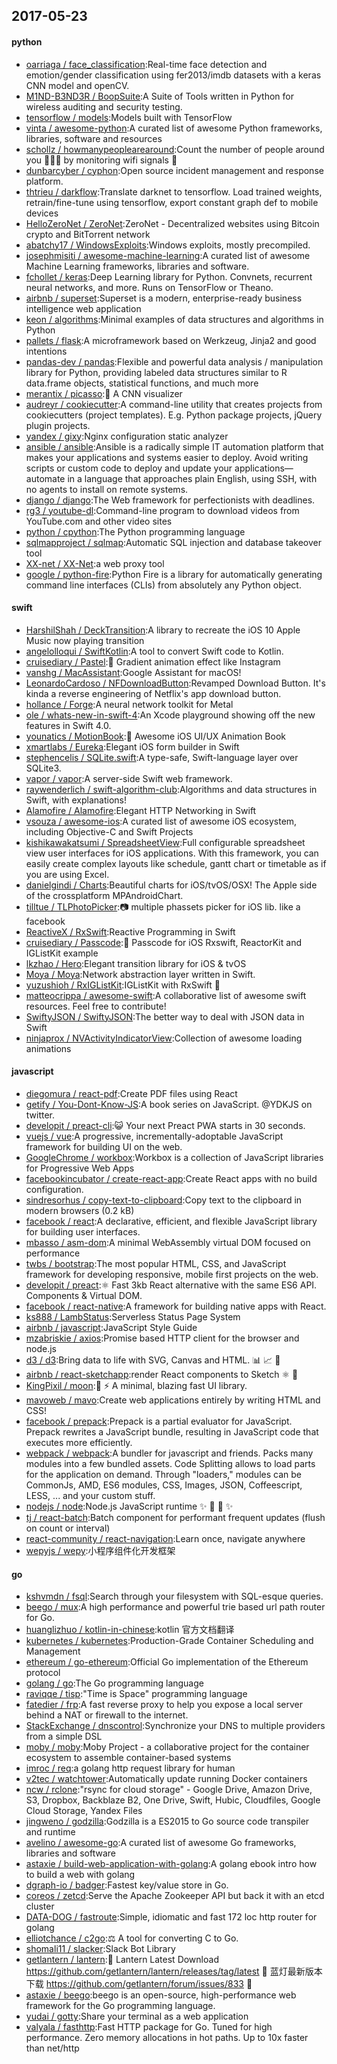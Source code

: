 ## 2017-05-23

#### python
* [oarriaga / face_classification](https://github.com/oarriaga/face_classification):Real-time face detection and emotion/gender classification using fer2013/imdb datasets with a keras CNN model and openCV.
* [M1ND-B3ND3R / BoopSuite](https://github.com/M1ND-B3ND3R/BoopSuite):A Suite of Tools written in Python for wireless auditing and security testing.
* [tensorflow / models](https://github.com/tensorflow/models):Models built with TensorFlow
* [vinta / awesome-python](https://github.com/vinta/awesome-python):A curated list of awesome Python frameworks, libraries, software and resources
* [schollz / howmanypeoplearearound](https://github.com/schollz/howmanypeoplearearound):Count the number of people around you 👨‍👨‍👦 by monitoring wifi signals 📡
* [dunbarcyber / cyphon](https://github.com/dunbarcyber/cyphon):Open source incident management and response platform.
* [thtrieu / darkflow](https://github.com/thtrieu/darkflow):Translate darknet to tensorflow. Load trained weights, retrain/fine-tune using tensorflow, export constant graph def to mobile devices
* [HelloZeroNet / ZeroNet](https://github.com/HelloZeroNet/ZeroNet):ZeroNet - Decentralized websites using Bitcoin crypto and BitTorrent network
* [abatchy17 / WindowsExploits](https://github.com/abatchy17/WindowsExploits):Windows exploits, mostly precompiled.
* [josephmisiti / awesome-machine-learning](https://github.com/josephmisiti/awesome-machine-learning):A curated list of awesome Machine Learning frameworks, libraries and software.
* [fchollet / keras](https://github.com/fchollet/keras):Deep Learning library for Python. Convnets, recurrent neural networks, and more. Runs on TensorFlow or Theano.
* [airbnb / superset](https://github.com/airbnb/superset):Superset is a modern, enterprise-ready business intelligence web application
* [keon / algorithms](https://github.com/keon/algorithms):Minimal examples of data structures and algorithms in Python
* [pallets / flask](https://github.com/pallets/flask):A microframework based on Werkzeug, Jinja2 and good intentions
* [pandas-dev / pandas](https://github.com/pandas-dev/pandas):Flexible and powerful data analysis / manipulation library for Python, providing labeled data structures similar to R data.frame objects, statistical functions, and much more
* [merantix / picasso](https://github.com/merantix/picasso):🎨 A CNN visualizer
* [audreyr / cookiecutter](https://github.com/audreyr/cookiecutter):A command-line utility that creates projects from cookiecutters (project templates). E.g. Python package projects, jQuery plugin projects.
* [yandex / gixy](https://github.com/yandex/gixy):Nginx configuration static analyzer
* [ansible / ansible](https://github.com/ansible/ansible):Ansible is a radically simple IT automation platform that makes your applications and systems easier to deploy. Avoid writing scripts or custom code to deploy and update your applications— automate in a language that approaches plain English, using SSH, with no agents to install on remote systems.
* [django / django](https://github.com/django/django):The Web framework for perfectionists with deadlines.
* [rg3 / youtube-dl](https://github.com/rg3/youtube-dl):Command-line program to download videos from YouTube.com and other video sites
* [python / cpython](https://github.com/python/cpython):The Python programming language
* [sqlmapproject / sqlmap](https://github.com/sqlmapproject/sqlmap):Automatic SQL injection and database takeover tool
* [XX-net / XX-Net](https://github.com/XX-net/XX-Net):a web proxy tool
* [google / python-fire](https://github.com/google/python-fire):Python Fire is a library for automatically generating command line interfaces (CLIs) from absolutely any Python object.

#### swift
* [HarshilShah / DeckTransition](https://github.com/HarshilShah/DeckTransition):A library to recreate the iOS 10 Apple Music now playing transition
* [angelolloqui / SwiftKotlin](https://github.com/angelolloqui/SwiftKotlin):A tool to convert Swift code to Kotlin.
* [cruisediary / Pastel](https://github.com/cruisediary/Pastel):🎨 Gradient animation effect like Instagram
* [vanshg / MacAssistant](https://github.com/vanshg/MacAssistant):Google Assistant for macOS!
* [LeonardoCardoso / NFDownloadButton](https://github.com/LeonardoCardoso/NFDownloadButton):Revamped Download Button. It's kinda a reverse engineering of Netflix's app download button.
* [hollance / Forge](https://github.com/hollance/Forge):A neural network toolkit for Metal
* [ole / whats-new-in-swift-4](https://github.com/ole/whats-new-in-swift-4):An Xcode playground showing off the new features in Swift 4.0.
* [younatics / MotionBook](https://github.com/younatics/MotionBook):📖 Awesome iOS UI/UX Animation Book
* [xmartlabs / Eureka](https://github.com/xmartlabs/Eureka):Elegant iOS form builder in Swift
* [stephencelis / SQLite.swift](https://github.com/stephencelis/SQLite.swift):A type-safe, Swift-language layer over SQLite3.
* [vapor / vapor](https://github.com/vapor/vapor):A server-side Swift web framework.
* [raywenderlich / swift-algorithm-club](https://github.com/raywenderlich/swift-algorithm-club):Algorithms and data structures in Swift, with explanations!
* [Alamofire / Alamofire](https://github.com/Alamofire/Alamofire):Elegant HTTP Networking in Swift
* [vsouza / awesome-ios](https://github.com/vsouza/awesome-ios):A curated list of awesome iOS ecosystem, including Objective-C and Swift Projects
* [kishikawakatsumi / SpreadsheetView](https://github.com/kishikawakatsumi/SpreadsheetView):Full configurable spreadsheet view user interfaces for iOS applications. With this framework, you can easily create complex layouts like schedule, gantt chart or timetable as if you are using Excel.
* [danielgindi / Charts](https://github.com/danielgindi/Charts):Beautiful charts for iOS/tvOS/OSX! The Apple side of the crossplatform MPAndroidChart.
* [tilltue / TLPhotoPicker](https://github.com/tilltue/TLPhotoPicker):📷 multiple phassets picker for iOS lib. like a facebook
* [ReactiveX / RxSwift](https://github.com/ReactiveX/RxSwift):Reactive Programming in Swift
* [cruisediary / Passcode](https://github.com/cruisediary/Passcode):🔑 Passcode for iOS Rxswift, ReactorKit and IGListKit example
* [lkzhao / Hero](https://github.com/lkzhao/Hero):Elegant transition library for iOS & tvOS
* [Moya / Moya](https://github.com/Moya/Moya):Network abstraction layer written in Swift.
* [yuzushioh / RxIGListKit](https://github.com/yuzushioh/RxIGListKit):IGListKit with RxSwift 🚀
* [matteocrippa / awesome-swift](https://github.com/matteocrippa/awesome-swift):A collaborative list of awesome swift resources. Feel free to contribute!
* [SwiftyJSON / SwiftyJSON](https://github.com/SwiftyJSON/SwiftyJSON):The better way to deal with JSON data in Swift
* [ninjaprox / NVActivityIndicatorView](https://github.com/ninjaprox/NVActivityIndicatorView):Collection of awesome loading animations

#### javascript
* [diegomura / react-pdf](https://github.com/diegomura/react-pdf):Create PDF files using React
* [getify / You-Dont-Know-JS](https://github.com/getify/You-Dont-Know-JS):A book series on JavaScript. @YDKJS on twitter.
* [developit / preact-cli](https://github.com/developit/preact-cli):😺 Your next Preact PWA starts in 30 seconds.
* [vuejs / vue](https://github.com/vuejs/vue):A progressive, incrementally-adoptable JavaScript framework for building UI on the web.
* [GoogleChrome / workbox](https://github.com/GoogleChrome/workbox):Workbox is a collection of JavaScript libraries for Progressive Web Apps
* [facebookincubator / create-react-app](https://github.com/facebookincubator/create-react-app):Create React apps with no build configuration.
* [sindresorhus / copy-text-to-clipboard](https://github.com/sindresorhus/copy-text-to-clipboard):Copy text to the clipboard in modern browsers (0.2 kB)
* [facebook / react](https://github.com/facebook/react):A declarative, efficient, and flexible JavaScript library for building user interfaces.
* [mbasso / asm-dom](https://github.com/mbasso/asm-dom):A minimal WebAssembly virtual DOM focused on performance
* [twbs / bootstrap](https://github.com/twbs/bootstrap):The most popular HTML, CSS, and JavaScript framework for developing responsive, mobile first projects on the web.
* [developit / preact](https://github.com/developit/preact):⚛️ Fast 3kb React alternative with the same ES6 API. Components & Virtual DOM.
* [facebook / react-native](https://github.com/facebook/react-native):A framework for building native apps with React.
* [ks888 / LambStatus](https://github.com/ks888/LambStatus):Serverless Status Page System
* [airbnb / javascript](https://github.com/airbnb/javascript):JavaScript Style Guide
* [mzabriskie / axios](https://github.com/mzabriskie/axios):Promise based HTTP client for the browser and node.js
* [d3 / d3](https://github.com/d3/d3):Bring data to life with SVG, Canvas and HTML. 📊 📈 🎉
* [airbnb / react-sketchapp](https://github.com/airbnb/react-sketchapp):render React components to Sketch ⚛️ 💎
* [KingPixil / moon](https://github.com/KingPixil/moon):🌚 ⚡️ A minimal, blazing fast UI library.
* [mavoweb / mavo](https://github.com/mavoweb/mavo):Create web applications entirely by writing HTML and CSS!
* [facebook / prepack](https://github.com/facebook/prepack):Prepack is a partial evaluator for JavaScript. Prepack rewrites a JavaScript bundle, resulting in JavaScript code that executes more efficiently.
* [webpack / webpack](https://github.com/webpack/webpack):A bundler for javascript and friends. Packs many modules into a few bundled assets. Code Splitting allows to load parts for the application on demand. Through "loaders," modules can be CommonJs, AMD, ES6 modules, CSS, Images, JSON, Coffeescript, LESS, ... and your custom stuff.
* [nodejs / node](https://github.com/nodejs/node):Node.js JavaScript runtime ✨ 🐢 🚀 ✨
* [tj / react-batch](https://github.com/tj/react-batch):Batch component for performant frequent updates (flush on count or interval)
* [react-community / react-navigation](https://github.com/react-community/react-navigation):Learn once, navigate anywhere
* [wepyjs / wepy](https://github.com/wepyjs/wepy):小程序组件化开发框架

#### go
* [kshvmdn / fsql](https://github.com/kshvmdn/fsql):Search through your filesystem with SQL-esque queries.
* [beego / mux](https://github.com/beego/mux):A high performance and powerful trie based url path router for Go.
* [huanglizhuo / kotlin-in-chinese](https://github.com/huanglizhuo/kotlin-in-chinese):kotlin 官方文档翻译
* [kubernetes / kubernetes](https://github.com/kubernetes/kubernetes):Production-Grade Container Scheduling and Management
* [ethereum / go-ethereum](https://github.com/ethereum/go-ethereum):Official Go implementation of the Ethereum protocol
* [golang / go](https://github.com/golang/go):The Go programming language
* [raviqqe / tisp](https://github.com/raviqqe/tisp):"Time is Space" programming language
* [fatedier / frp](https://github.com/fatedier/frp):A fast reverse proxy to help you expose a local server behind a NAT or firewall to the internet.
* [StackExchange / dnscontrol](https://github.com/StackExchange/dnscontrol):Synchronize your DNS to multiple providers from a simple DSL
* [moby / moby](https://github.com/moby/moby):Moby Project - a collaborative project for the container ecosystem to assemble container-based systems
* [imroc / req](https://github.com/imroc/req):a golang http request library for human
* [v2tec / watchtower](https://github.com/v2tec/watchtower):Automatically update running Docker containers
* [ncw / rclone](https://github.com/ncw/rclone):"rsync for cloud storage" - Google Drive, Amazon Drive, S3, Dropbox, Backblaze B2, One Drive, Swift, Hubic, Cloudfiles, Google Cloud Storage, Yandex Files
* [jingweno / godzilla](https://github.com/jingweno/godzilla):Godzilla is a ES2015 to Go source code transpiler and runtime
* [avelino / awesome-go](https://github.com/avelino/awesome-go):A curated list of awesome Go frameworks, libraries and software
* [astaxie / build-web-application-with-golang](https://github.com/astaxie/build-web-application-with-golang):A golang ebook intro how to build a web with golang
* [dgraph-io / badger](https://github.com/dgraph-io/badger):Fastest key/value store in Go.
* [coreos / zetcd](https://github.com/coreos/zetcd):Serve the Apache Zookeeper API but back it with an etcd cluster
* [DATA-DOG / fastroute](https://github.com/DATA-DOG/fastroute):Simple, idiomatic and fast 172 loc http router for golang
* [elliotchance / c2go](https://github.com/elliotchance/c2go):⚖️ A tool for converting C to Go.
* [shomali11 / slacker](https://github.com/shomali11/slacker):Slack Bot Library
* [getlantern / lantern](https://github.com/getlantern/lantern):🔴 Lantern Latest Download https://github.com/getlantern/lantern/releases/tag/latest 🔴 蓝灯最新版本下载 https://github.com/getlantern/forum/issues/833 🔴
* [astaxie / beego](https://github.com/astaxie/beego):beego is an open-source, high-performance web framework for the Go programming language.
* [yudai / gotty](https://github.com/yudai/gotty):Share your terminal as a web application
* [valyala / fasthttp](https://github.com/valyala/fasthttp):Fast HTTP package for Go. Tuned for high performance. Zero memory allocations in hot paths. Up to 10x faster than net/http

